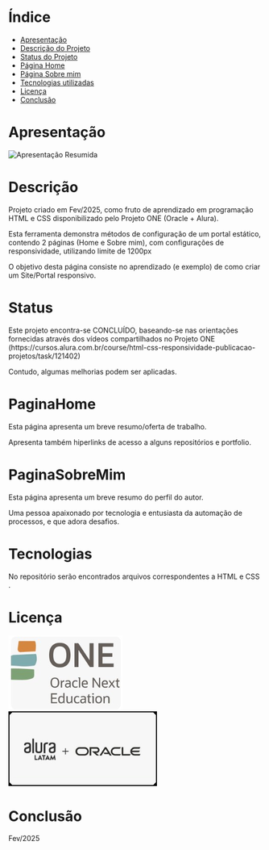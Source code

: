# Índice 

* [Apresentação](#Apresentação)
* [Descrição do Projeto](#Descrição)
* [Status do Projeto](#Status)
* [Página Home](#PaginaHome)
* [Página Sobre mim](#PaginaSobreMim)
* [Tecnologias utilizadas](#Tecnologias)
* [Licença](#Licença)
* [Conclusão](#Conclusão)


# Apresentação
![Apresentação Resumida](assets/Read-me.jpg)

# Descrição
<p>Projeto criado em Fev/2025, como fruto de aprendizado em programação HTML e CSS disponibilizado pelo Projeto ONE (Oracle + Alura).</p>
<p>Esta ferramenta demonstra métodos de configuração de um portal estático, contendo 2 páginas (Home e Sobre mim), com configurações de responsividade, utilizando limite de 1200px</p>
<p></p>
<p>O objetivo desta página consiste no aprendizado (e exemplo) de como criar um Site/Portal responsivo.</p>

# Status
<p>Este projeto encontra-se CONCLUÍDO, baseando-se nas orientações fornecidas através dos vídeos compartilhados no Projeto ONE (https://cursos.alura.com.br/course/html-css-responsividade-publicacao-projetos/task/121402)</p>
<p>Contudo, algumas melhorias podem ser aplicadas.</p>

# PaginaHome
<p></p>
<p>Esta página apresenta um breve resumo/oferta de trabalho.</p>
<p>Apresenta também hiperlinks de acesso a alguns repositórios e portfolio.</p>
<p></p>

# PaginaSobreMim
<p>Esta página apresenta um breve resumo do perfil do autor.</p>
<p>Uma pessoa apaixonado por tecnologia e entusiasta da automação de processos, e que adora desafios.</p>

# Tecnologias
<p>No repositório serão encontrados arquivos correspondentes a HTML e CSS .</p>

# Licença
![Licença 2](assets/one.jpg)
![Licença 1](assets/AluraOracle.jpg)

# Conclusão
<p>Fev/2025</p> 
